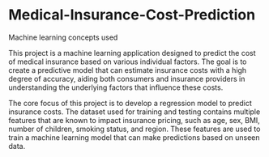 # Medical-Insurance-Cost-Prediction
Machine learning concepts used

This project is a machine learning application designed to predict the cost of medical insurance based on various individual factors. The goal is to create a predictive model that can estimate insurance costs with a high degree of accuracy, aiding both consumers and insurance providers in understanding the underlying factors that influence these costs.

The core focus of this project is to develop a regression model to predict insurance costs. The dataset used for training and testing contains multiple features that are known to impact insurance pricing, such as age, sex, BMI, number of children, smoking status, and region. These features are used to train a machine learning model that can make predictions based on unseen data.

